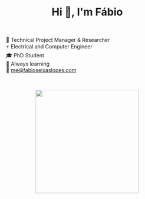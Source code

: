 <h1 align="center">Hi 👋, I'm Fábio</h1>
<!--<h3 align="center">Software Engineer</h3>-->

<br>

&nbsp; &nbsp; &nbsp; &nbsp; 💼 Technical Project Manager & Researcher <br>
&nbsp; &nbsp; &nbsp; &nbsp; ⚡ Electrical and Computer Engineer <br>
&nbsp; &nbsp; &nbsp; &nbsp; 🎓 PhD Student <br>
&nbsp; &nbsp; &nbsp; &nbsp; 🌱 Always learning <br>
&nbsp; &nbsp; &nbsp; &nbsp; 💬 me@fabioseixaslopes.com

<br>


<p align="center">
  <img src="https://skillicons.dev/icons?i=python,javascript,java,androidstudio,html,css,git,vscode&perline=4" width=280 />
</p>
<!--<p align="center">
  <img src="https://stats-sigma-roan.vercel.app/api/top-langs/?username=fabioseixaslopes&show_icons=true&theme=transparent&layout=compact&hide_border=true&langs_count=10&hide_title=true" width=300/>
</p>
<p align="center"><em> incl. 🔒 repos.</em></p>-->

